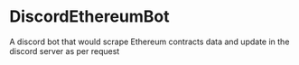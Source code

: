 # DiscordEthereumBot
A discord bot that would scrape Ethereum contracts data and update in the discord server as per request 
